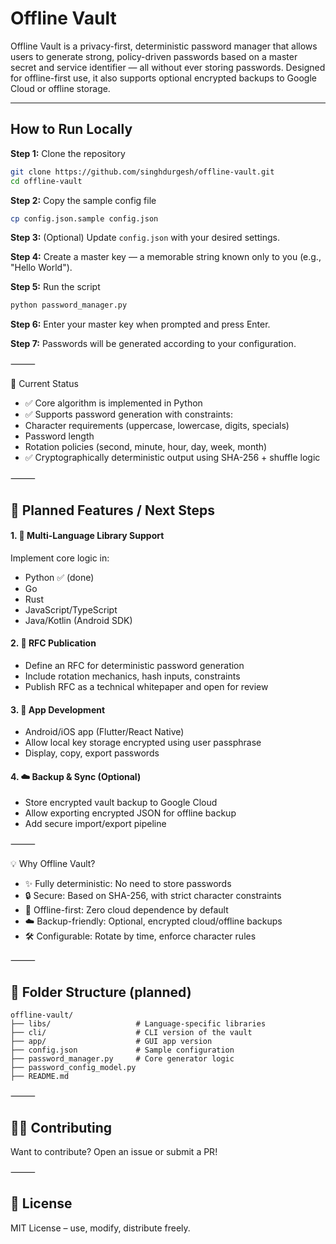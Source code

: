 # Offline Vault

Offline Vault is a privacy-first, deterministic password manager that allows users to generate strong, policy-driven passwords based on a master secret and service identifier — all without ever storing passwords. Designed for offline-first use, it also supports optional encrypted backups to Google Cloud or offline storage.

----
## How to Run Locally

**Step 1:** Clone the repository  
```sh
git clone https://github.com/singhdurgesh/offline-vault.git
cd offline-vault
```

**Step 2:** Copy the sample config file  
```sh
cp config.json.sample config.json
```

**Step 3:** (Optional) Update `config.json` with your desired settings.

**Step 4:** Create a master key — a memorable string known only to you (e.g., "Hello World").

**Step 5:** Run the script  
```sh
python password_manager.py
```

**Step 6:** Enter your master key when prompted and press Enter.

**Step 7:** Passwords will be generated according to your configuration.

⸻

🚀 Current Status
- ✅ Core algorithm is implemented in Python
- ✅ Supports password generation with constraints:
- Character requirements (uppercase, lowercase, digits, specials)
- Password length
- Rotation policies (second, minute, hour, day, week, month)
- ✅ Cryptographically deterministic output using SHA-256 + shuffle logic

⸻

## 📌 Planned Features / Next Steps

#### 1. 🔁 Multi-Language Library Support

Implement core logic in:
- Python ✅ (done)
- Go
- Rust
- JavaScript/TypeScript
- Java/Kotlin (Android SDK)

#### 2. 📜 RFC Publication
- Define an RFC for deterministic password generation
- Include rotation mechanics, hash inputs, constraints
- Publish RFC as a technical whitepaper and open for review

#### 3. 📱 App Development
- Android/iOS app (Flutter/React Native)
- Allow local key storage encrypted using user passphrase
- Display, copy, export passwords

#### 4. ☁️ Backup & Sync (Optional)
- Store encrypted vault backup to Google Cloud
- Allow exporting encrypted JSON for offline backup
- Add secure import/export pipeline

⸻

💡 Why Offline Vault?
- ✨ Fully deterministic: No need to store passwords
- 🔒 Secure: Based on SHA-256, with strict character constraints
- 💾 Offline-first: Zero cloud dependence by default
- ☁️ Backup-friendly: Optional, encrypted cloud/offline backups
- 🛠️ Configurable: Rotate by time, enforce character rules

⸻

## 📂 Folder Structure (planned)

```
offline-vault/
├── libs/                   # Language-specific libraries
├── cli/                    # CLI version of the vault
├── app/                    # GUI app version
├── config.json             # Sample configuration
├── password_manager.py     # Core generator logic
├── password_config_model.py
├── README.md
```


⸻

## 🙋‍♂️ Contributing

Want to contribute? Open an issue or submit a PR!

⸻

## 📄 License

MIT License – use, modify, distribute freely.